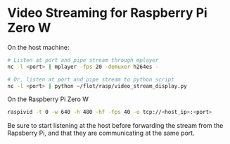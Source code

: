 # Video Streaming for Raspberry Pi Zero W

On the host machine:
```bash
# Listen at port and pipe stream through mplayer
nc -l <port> | mplayer -fps 20 -demuxer h264es -

# Or, listen at port and pipe stream to python script
nc -l <port> | python ~/flot/rasp/video_stream_display.py
```


On the Raspberry Pi Zero W
```bash
raspivid -t 0 -w 640 -h 480 -hf -fps 40 -o tcp://<host_ip>:<port>
```

Be sure to start listening at the host before forwarding the stream from the Rapsberry Pi, and that they are communicating at the same port.
